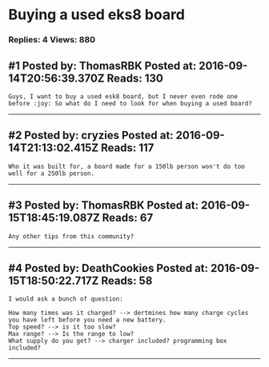 # Buying a used eks8 board

### Replies: 4 Views: 880

## \#1 Posted by: ThomasRBK Posted at: 2016-09-14T20:56:39.370Z Reads: 130

```
Guys, I want to buy a used esk8 board, but I never even rode one before :joy: So what do I need to look for when buying a used board?
```

---
## \#2 Posted by: cryzies Posted at: 2016-09-14T21:13:02.415Z Reads: 117

```
Who it was built for, a board made for a 150lb person won't do too well for a 250lb person.
```

---
## \#3 Posted by: ThomasRBK Posted at: 2016-09-15T18:45:19.087Z Reads: 67

```
Any other tips from this community?
```

---
## \#4 Posted by: DeathCookies Posted at: 2016-09-15T18:50:22.717Z Reads: 58

```
I would ask a bunch of question:

How many times was it charged? --> dertmines how many charge cycles you have left before you need a new battery.
Top speed? --> is it too slow?
Max range? --> Is the range to low?
What supply do you get? --> charger included? programming box included?
```

---
